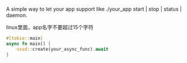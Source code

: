 
A simple way to let your app support like ./your_app start | stop | status | daemon.

linux里面，app名字不要超过15个字符

```rust
#[tokio::main]
async fn main() {
    sssd::create(your_async_func).await
}
```